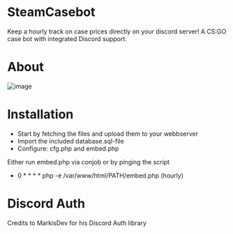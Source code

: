 # SteamCasebot
Keep a hourly track on case prices directly on your discord server!
A CS:GO case bot with integrated Discord support.

# About
![image](https://user-images.githubusercontent.com/20803604/203655421-8b66b9b4-a258-4210-9662-6da199316dbb.png)





# Installation
* Start by fetching the files and upload them to your webbserver
* Import the included database.sql-file
* Configure: cfg.php and embed.php

Either run embed.php via conjob or by pinging the script
* 0 * * * * php -e /var/www/html/PATH/embed.php
(hourly)


# Discord Auth
Credits to MarkisDev for his Discord Auth library
